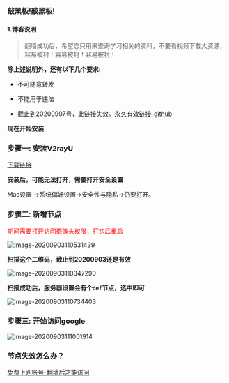 ### 敲黑板!敲黑板!
#### 1.博客说明

> 翻墙成功后，希望您只用来查询学习相关的资料，不要看视频下载大资源，容易被封！容易被封！容易被封！


**除上述说明外，还有以下几个要求:**

- 不可随意转发

- 不能用于违法

- 截止到20200907号，此链接失效。[永久有效链接-github]()




**现在开始安装**

### 步骤一:  安装V2rayU

[下载链接](https://github.com/yanue/V2rayU/releases/download/2.3.1/V2rayU.dmg)

**安装后，可能无法打开，需要打开安全设置**

Mac设置 ->系统偏好设置->安全性与隐私->仍要打开。

### 步骤二:  新增节点

<font color=red>期间需要打开访问摄像头权限，打钩后重启</font>

![image-20200903110531439](https://gitee.com/QingHui/picGo-img-bed/raw/master/img/image-20200903110531439.png)

**扫描这个二维码，截止到20200903还是有效**

![image-20200903110347290](https://gitee.com/QingHui/picGo-img-bed/raw/master/img/image-20200903110347290.png)




**扫描成功后，服务器设置会有个`def`节点，选中即可**

![image-20200903110734403](https://gitee.com/QingHui/picGo-img-bed/raw/master/img/image-20200903110734403.png)

### 步骤三: 开始访问google

![image-20200903111001914](https://gitee.com/QingHui/picGo-img-bed/raw/master/img/image-20200903111001914.png)





### 节点失效怎么办？

[免费上网账号-翻墙后才能访问](https://free-ss.site/)



